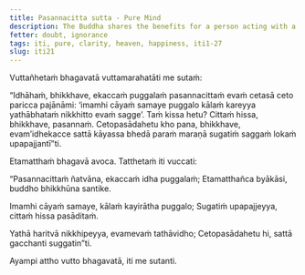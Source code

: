 ```yaml
---
title: Pasannacitta sutta - Pure Mind
description: The Buddha shares the benefits for a person acting with a pure mind based on his direct knowledge.
fetter: doubt, ignorance
tags: iti, pure, clarity, heaven, happiness, iti1-27
slug: iti21
---
```


Vuttañhetaṁ bhagavatā vuttamarahatāti me sutaṁ:

“Idhāhaṁ, bhikkhave, ekaccaṁ puggalaṁ pasannacittaṁ evaṁ cetasā ceto paricca pajānāmi: ‘imamhi cāyaṁ samaye puggalo kālaṁ kareyya yathābhataṁ nikkhitto evaṁ sagge’. Taṁ kissa hetu? Cittaṁ hissa, bhikkhave, pasannaṁ. Cetopasādahetu kho pana, bhikkhave, evam’idhekacce sattā kāyassa bhedā paraṁ maraṇā sugatiṁ saggaṁ lokaṁ upapajjantī”ti.

Etamatthaṁ bhagavā avoca. Tatthetaṁ iti vuccati:

“Pasannacittaṁ ñatvāna,
ekaccaṁ idha puggalaṁ;
Etamatthañca byākāsi,
buddho bhikkhūna santike.

Imamhi cāyaṁ samaye,
kālaṁ kayirātha puggalo;
Sugatiṁ upapajjeyya,
cittaṁ hissa pasāditaṁ.

Yathā haritvā nikkhipeyya,
evamevaṁ tathāvidho;
Cetopasādahetu hi,
sattā gacchanti suggatin”ti.

Ayampi attho vutto bhagavatā, iti me sutanti.
